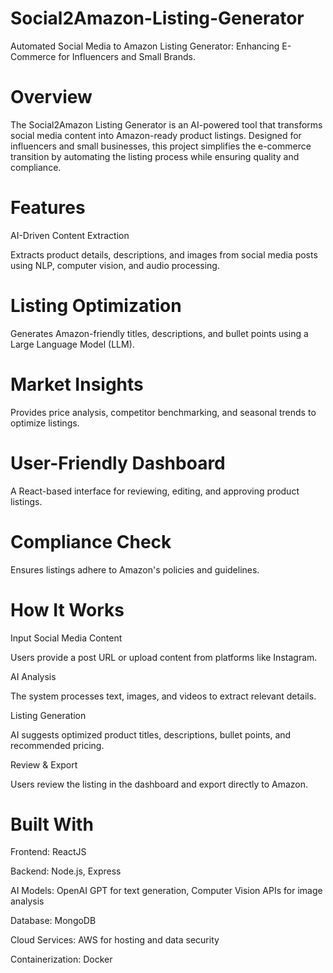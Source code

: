# Social2Amazon-Listing-Generator
Automated Social Media to Amazon Listing Generator: Enhancing E-Commerce for Influencers and Small Brands.

# Overview

The Social2Amazon Listing Generator is an AI-powered tool that transforms social media content into Amazon-ready product listings. Designed for influencers and small businesses, this project simplifies the e-commerce transition by automating the listing process while ensuring quality and compliance.

# Features

AI-Driven Content Extraction

Extracts product details, descriptions, and images from social media posts using NLP, computer vision, and audio processing.

# Listing Optimization

Generates Amazon-friendly titles, descriptions, and bullet points using a Large Language Model (LLM).

# Market Insights

Provides price analysis, competitor benchmarking, and seasonal trends to optimize listings.

# User-Friendly Dashboard

A React-based interface for reviewing, editing, and approving product listings.

# Compliance Check

Ensures listings adhere to Amazon's policies and guidelines.

# How It Works

Input Social Media Content

Users provide a post URL or upload content from platforms like Instagram.

AI Analysis

The system processes text, images, and videos to extract relevant details.

Listing Generation

AI suggests optimized product titles, descriptions, bullet points, and recommended pricing.

Review & Export

Users review the listing in the dashboard and export directly to Amazon.

# Built With

Frontend: ReactJS

Backend: Node.js, Express

AI Models: OpenAI GPT for text generation, Computer Vision APIs for image analysis

Database: MongoDB

Cloud Services: AWS for hosting and data security

Containerization: Docker
